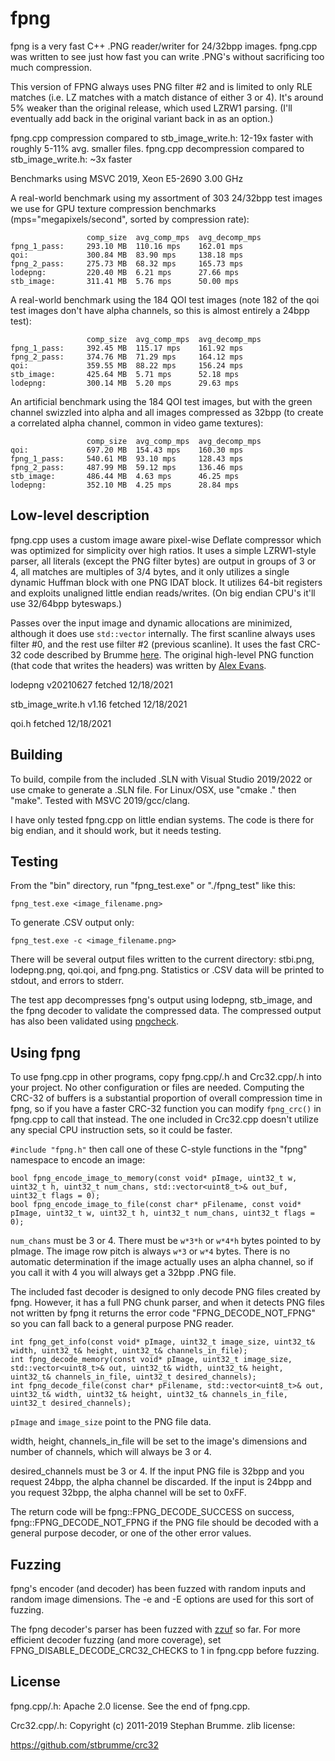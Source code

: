 # fpng
fpng is a very fast C++ .PNG reader/writer for 24/32bpp images. fpng.cpp was written to see just how fast you can write .PNG's without sacrificing too much compression.

This version of FPNG always uses PNG filter #2 and is limited to only RLE matches (i.e. LZ matches with a match distance of either 3 or 4). It's around 5% weaker than the original release, which used LZRW1 parsing. (I'll eventually add back in the original variant back in as an option.)

fpng.cpp compression compared to stb_image_write.h: 12-19x faster with roughly 5-11% avg. smaller files.
fpng.cpp decompression compared to stb_image_write.h: ~3x faster

Benchmarks using MSVC 2019, Xeon E5-2690 3.00 GHz

A real-world benchmark using my assortment of 303 24/32bpp test images we use for GPU texture compression benchmarks (mps="megapixels/second", sorted by compression rate):

```
                 comp_size  avg_comp_mps  avg_decomp_mps
fpng_1_pass:     293.10 MB  110.16 mps    162.01 mps
qoi:             300.84 MB  83.90 mps     138.18 mps
fpng_2_pass:     275.73 MB  68.32 mps     165.73 mps
lodepng:         220.40 MB  6.21 mps      27.66 mps
stb_image:       311.41 MB  5.76 mps      50.00 mps
```

A real-world benchmark using the 184 QOI test images (note 182 of the qoi test images don't have alpha channels, so this is almost entirely a 24bpp test):

```
                 comp_size  avg_comp_mps  avg_decomp_mps
fpng_1_pass:     392.45 MB  115.17 mps    161.92 mps
fpng_2_pass:     374.76 MB  71.29 mps     164.12 mps
qoi:             359.55 MB  88.22 mps     156.24 mps
stb_image:       425.64 MB  5.71 mps      52.18 mps
lodepng:         300.14 MB  5.20 mps      29.63 mps
```

An artificial benchmark using the 184 QOI test images, but with the green channel swizzled into alpha and all images compressed as 32bpp (to create a correlated alpha channel, common in video game textures): 

```
                 comp_size  avg_comp_mps  avg_decomp_mps
qoi:             697.20 MB  154.43 mps    160.30 mps
fpng_1_pass:     540.61 MB  93.10 mps     128.43 mps
fpng_2_pass:     487.99 MB  59.12 mps     136.46 mps
stb_image:       486.44 MB  4.63 mps      46.25 mps
lodepng:         352.10 MB  4.25 mps      28.84 mps
```

## Low-level description

fpng.cpp uses a custom image aware pixel-wise Deflate compressor which was optimized for simplicity over high ratios. It uses a simple LZRW1-style parser, all literals (except the PNG filter bytes) are output in groups of 3 or 4, all matches are multiples of 3/4 bytes, and it only utilizes a single dynamic Huffman block with one PNG IDAT block. It utilizes 64-bit registers and exploits unaligned little endian reads/writes. (On big endian CPU's it'll use 32/64bpp byteswaps.)

Passes over the input image and dynamic allocations are minimized, although it does use ```std::vector``` internally. The first scanline always uses filter #0, and the rest use filter #2 (previous scanline). It uses the fast CRC-32 code described by Brumme [here](https://create.stephan-brumme.com/crc32/). The original high-level PNG function (that code that writes the headers) was written by [Alex Evans](https://gist.github.com/908299).

lodepng v20210627 fetched 12/18/2021

stb_image_write.h v1.16 fetched 12/18/2021

qoi.h fetched 12/18/2021

## Building

To build, compile from the included .SLN with Visual Studio 2019/2022 or use cmake to generate a .SLN file. For Linux/OSX, use "cmake ." then "make". Tested with MSVC 2019/gcc/clang.

I have only tested fpng.cpp on little endian systems. The code is there for big endian, and it should work, but it needs testing.

## Testing

From the "bin" directory, run "fpng_test.exe" or "./fpng_test" like this:

```fpng_test.exe <image_filename.png>```

To generate .CSV output only:

```fpng_test.exe -c <image_filename.png>```

There will be several output files written to the current directory: stbi.png, lodepng.png, qoi.qoi, and fpng.png. Statistics or .CSV data will be printed to stdout, and errors to stderr.

The test app decompresses fpng's output using lodepng, stb_image, and the fpng decoder to validate the compressed data. The compressed output has also been validated using [pngcheck](http://www.libpng.org/pub/png/apps/pngcheck.html).

## Using fpng 

To use fpng.cpp in other programs, copy fpng.cpp/.h and Crc32.cpp/.h into your project. No other configuration or files are needed. Computing the CRC-32 of buffers is a substantial proportion of overall compression time in fpng, so if you have a faster CRC-32 function you can modify `fpng_crc()` in fpng.cpp to call that instead. The one included in Crc32.cpp doesn't utilize any special CPU instruction sets, so it could be faster. 

`#include "fpng.h"` then call one of these C-style functions in the "fpng" namespace to encode an image:

```
bool fpng_encode_image_to_memory(const void* pImage, uint32_t w, uint32_t h, uint32_t num_chans, std::vector<uint8_t>& out_buf, uint32_t flags = 0);
bool fpng_encode_image_to_file(const char* pFilename, const void* pImage, uint32_t w, uint32_t h, uint32_t num_chans, uint32_t flags = 0);
```

`num_chans` must be 3 or 4. There must be ```w*3*h``` or ```w*4*h``` bytes pointed to by pImage. The image row pitch is always ```w*3``` or ```w*4``` bytes. There is no automatic determination if the image actually uses an alpha channel, so if you call it with 4 you will always get a 32bpp .PNG file.

The included fast decoder is designed to only decode PNG files created by fpng. However, it has a full PNG chunk parser, and when it detects PNG files not written by fpng it returns the error code "FPNG_DECODE_NOT_FPNG" so you can fall back to a general purpose PNG reader.

```
int fpng_get_info(const void* pImage, uint32_t image_size, uint32_t& width, uint32_t& height, uint32_t& channels_in_file);
int fpng_decode_memory(const void* pImage, uint32_t image_size, std::vector<uint8_t>& out, uint32_t& width, uint32_t& height, uint32_t& channels_in_file, uint32_t desired_channels);
int fpng_decode_file(const char* pFilename, std::vector<uint8_t>& out, uint32_t& width, uint32_t& height, uint32_t& channels_in_file, uint32_t desired_channels);
```

`pImage` and `image_size` point to the PNG file data.

width, height, channels_in_file will be set to the image's dimensions and number of channels, which will always be 3 or 4.

desired_channels must be 3 or 4. If the input PNG file is 32bpp and you request 24bpp, the alpha channel be discarded. If the input is 24bpp and you request 32bpp, the alpha channel will be set to 0xFF.

The return code will be fpng::FPNG_DECODE_SUCCESS on success, fpng::FPNG_DECODE_NOT_FPNG if the PNG file should be decoded with a general purpose decoder, or one of the other error values.

## Fuzzing

fpng's encoder (and decoder) has been fuzzed with random inputs and random image dimensions. The -e and -E options are used for this sort of fuzzing.

The fpng decoder's parser has been fuzzed with [zzuf](http://caca.zoy.org/wiki/zzuf) so far. For more efficient decoder fuzzing (and more coverage), set FPNG_DISABLE_DECODE_CRC32_CHECKS to 1 in fpng.cpp before fuzzing.

## License

fpng.cpp/.h: Apache 2.0 license. See the end of fpng.cpp.

Crc32.cpp/.h: Copyright (c) 2011-2019 Stephan Brumme. zlib license:

https://github.com/stbrumme/crc32
